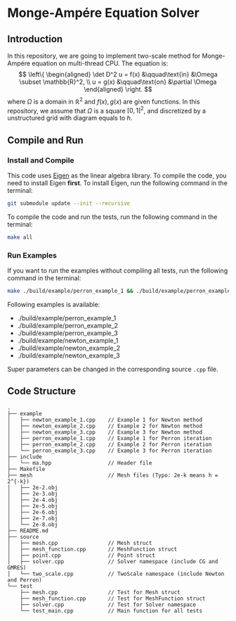 # Monge-Ampére Equation Solver

## Introduction


In this repository, we are going to implement two-scale method for Monge-Ampére equation on multi-thread CPU.
The equation is:
$$
\left\{
\begin{aligned}
    \det D^2 u = f(x) &\qquad\text{in} &\Omega \subset \mathbb{R}^2, \\
    u = g(x) &\qquad\text{on} &\partial \Omega
\end{aligned}
\right.
$$
where $\Omega$ is a domain in $\mathbb{R}^2$ and $f(x), g(x)$ are given functions.
In this repository, we assume that $\Omega$ is a square $[0, 1]^2$, and discretized by a unstructured grid with diagram equals to $h$.


## Compile and Run

### Install and Compile

This code uses [Eigen](https://eigen.tuxfamily.org/index.php) as the linear algebra library. To compile the code, you need to install Eigen **first**. To install Eigen, run the following command in the terminal:

```bash
git submodule update --init --recursive
```

To compile the code and run the tests, run the following command in the terminal:

```bash
make all
```

### Run Examples

If you want to run the examples without compiling all tests, run the following command in the terminal:

```bash
make ./build/example/perron_example_1 && ./build/example/perron_example_1
```

Following examples is available:

- ./build/example/perron_example_1
- ./build/example/perron_example_2
- ./build/example/perron_example_3
- ./build/example/newton_example_1
- ./build/example/newton_example_2
- ./build/example/newton_example_3

Super parameters can be changed in the corresponding source `.cpp` file.

## Code Structure

```
.
├── example
│   ├── newton_example_1.cpp    // Example 1 for Newton method
│   ├── newton_example_2.cpp    // Example 2 for Newton method
│   ├── newton_example_3.cpp    // Example 3 for Newton method
│   ├── perron_example_1.cpp    // Example 1 for Perron iteration
│   ├── perron_example_2.cpp    // Example 2 for Perron iteration
│   └── perron_example_3.cpp    // Example 3 for Perron iteration
├── include
│   └── ma.hpp                  // Header file
├── Makefile
├── mesh                        // Mesh files (Typo: 2e-k means h = 2^{-k})
│   ├── 2e-2.obj
│   ├── 2e-3.obj
│   ├── 2e-4.obj
│   ├── 2e-5.obj
│   ├── 2e-6.obj
│   ├── 2e-7.obj
│   └── 2e-8.obj
├── README.md
├── source
│   ├── mesh.cpp                // Mesh struct
│   ├── mesh_function.cpp       // MeshFunction struct
│   ├── point.cpp               // Point struct
│   ├── solver.cpp              // Solver namespace (include CG and GMRES)
│   └── two_scale.cpp           // TwoScale namespace (include Newton and Perron)
└── test
    ├── mesh.cpp                // Test for Mesh struct
    ├── mesh_function.cpp       // Test for MeshFunction struct
    ├── solver.cpp              // Test for Solver namespace
    └── test_main.cpp           // Main function for all tests
```